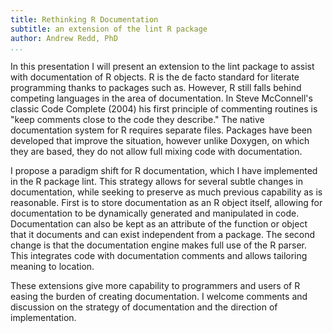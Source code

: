 ```yaml
---
title: Rethinking R Documentation
subtitle: an extension of the lint R package
author: Andrew Redd, PhD
...
```


In this presentation I will present an extension to the lint package to assist with documentation of R objects. R is the de facto standard for literate programming thanks to packages such as.  However, R still falls behind competing languages in the area of documentation.  In Steve McConnell's classic Code Complete (2004) his first principle of commenting routines is "keep comments close to the code they describe." The native documentation system for R requires separate files.  Packages have been developed that improve the situation, however unlike Doxygen, on which they are based, they do not allow full mixing code with documentation.

I propose a paradigm shift for R documentation, which I have implemented in the R package lint.  This strategy allows for several subtle changes in documentation, while seeking to preserve as much previous capability as is reasonable.  First is to store documentation as an R object itself, allowing for documentation to be dynamically generated and manipulated in code.  Documentation can also be kept as an attribute of the function or object that it documents and can exist independent from a package.  The second change is that the documentation engine makes full use of the R parser.  This integrates code with documentation comments and allows tailoring meaning to location.

These extensions give more capability to programmers and users of R easing the burden of creating documentation.  I welcome comments and discussion on the strategy of documentation and the direction of implementation.
